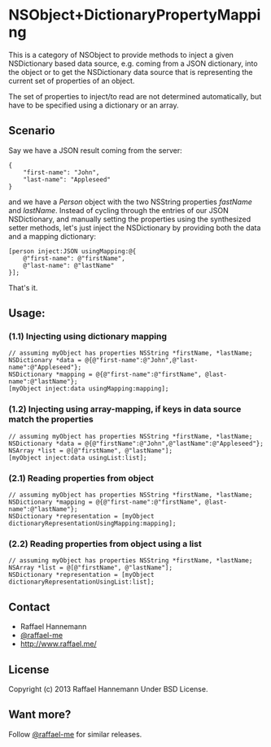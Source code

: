 # NSObject+DictionaryPropertyMapping

This is a category of NSObject to provide methods to inject a given NSDictionary based data source, e.g. coming from a JSON dictionary, into the object or to get the NSDictionary data source that is representing the current set of properties of an object.

The set of properties to inject/to read are not determined automatically, but have to be specified using a dictionary or an array.

## Scenario

Say we have a JSON result coming from the server:

	{
		"first-name": "John",
		"last-name": "Appleseed"
	}

and we have a *Person* object with the two NSString properties *fastName* and *lastName*. Instead of cycling through the entries of our JSON NSDictionary, and manually setting the properties using the synthesized setter methods, let's just inject the NSDictionary by providing both the data and a mapping dictionary:

	[person inject:JSON usingMapping:@{
		@"first-name": @"firstName",
		@"last-name": @"lastName"
	}];

That's it.

## Usage:
### (1.1) Injecting using dictionary mapping
	// assuming myObject has properties NSString *firstName, *lastName;
	NSDictionary *data = @{@"first-name":@"John",@"last-name":@"Appleseed"};
	NSDictionary *mapping = @{@"first-name":@"firstName", @last-name":@"lastName"};
	[myObject inject:data usingMapping:mapping];

### (1.2) Injecting using array-mapping, if keys in data source match the properties
	// assuming myObject has properties NSString *firstName, *lastName;
	NSDictionary *data = @{@"firstName":@"John",@"lastName":@"Appleseed"};
	NSArray *list = @[@"firstName", @"lastName"];
	[myObject inject:data usingList:list];

### (2.1) Reading properties from object
	// assuming myObject has properties NSString *firstName, *lastName;
	NSDictionary *mapping = @{@"first-name":@"firstName", @last-name":@"lastName"};
	NSDictionary *representation = [myObject dictionaryRepresentationUsingMapping:mapping];

### (2.2) Reading properties from object using a list
	// assuming myObject has properties NSString *firstName, *lastName;
	NSArray *list = @[@"firstName", @"lastName"];
	NSDictionary *representation = [myObject dictionaryRepresentationUsingList:list];

## Contact

* Raffael Hannemann
* [@raffael-me](http://www.twitter.com/raffael-me/)
* http://www.raffael.me/

## License

Copyright (c) 2013 Raffael Hannemann
Under BSD License.

## Want more?

Follow [@raffael-me](http://www.twitter.com/raffael-me/) for similar releases.